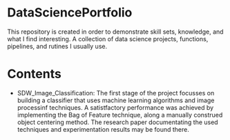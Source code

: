 # DataSciencePortfolio
This repository is created in order to demonstrate skill sets, knowledge, and what I find interesting. A collection of data science projects, functions, pipelines, and rutines I usually use.

# Contents
- SDW_Image_Classification: The first stage of the project focusses on building a classifier that uses machine learning algorithms and image processinf techniques. A satistfactory performance was achieved by implementing the Bag of Feature technique, along a manually construed object centering method. The research paper documentating the used techniques and experimentation results may be found there.
